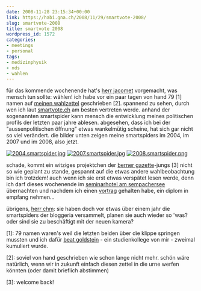 ```yaml
---
date: 2008-11-28 23:15:34+00:00
link: https://habi.gna.ch/2008/11/29/smartvote-2008/
slug: smartvote-2008
title: smartvote 2008
wordpress_id: 1572
categories:
- meetings
- personal
tags:
- medizinphysik
- nds
- wahlen
---
```


für das kommende wochenende hat's [herr jacomet](http://blog.jacomet.ch/?p=1501) vorgemacht, was mensch tun sollte: wählen! ich habe vor ein paar tagen von hand 79 [1] namen auf [meinen wahlzettel](https://habi.gna.ch/wp-content/uploads/2008/11/20081105-smartvote.pdf) geschrieben [2]. spannend zu sehen, durch wen ich laut [smartvote.ch](http://www.smartvote.ch/) am besten vertreten werde. anhand der sogenannten smartspider kann mensch die entwicklung meines politischen profils der letzten paar jahre ablesen. abgesehen, dass ich bei der "aussenpolitischen öffnung" etwas wankelmütig scheine, hat sich gar nicht so viel verändert. die bilder unten zeigen meine smartspiders im 2004, im 2007 und im 2008, also jetzt.[](https://habi.gna.ch/wp-content/uploads/2008/11/2004smartspider.jpg)




[![2004.smartspider.jpg](https://habi.gna.ch/wp-content/uploads/2008/11/2004smartspider1.jpg)](https://habi.gna.ch/wp-content/uploads/2008/11/2004smartspider.jpg) [![2007.smartspider.jpg](https://habi.gna.ch/wp-content/uploads/2008/11/2007smartspider1.jpg)](https://habi.gna.ch/wp-content/uploads/2008/11/2007smartspider.jpg) [![2008.smartspider.png](https://habi.gna.ch/wp-content/uploads/2008/11/2008smartspider.jpg)](https://habi.gna.ch/wp-content/uploads/2008/11/2008smartspider.png)  





schade, kommt ein witziges projektchen der [berner gazette](http://www.bernergazette.ch/)-jungs [3] nicht so wie geplant zu stande, gespannt auf die etwas andere wahlbeobachtung bin ich trotzdem! auch wenn ich sie erst etwas verspätet lesen werde, denn ich darf dieses wochenende im [seminarhotel am sempachersee](http://www.dasseminarhotel.ch/) übernachten und nachdem ich einen [vortrag](http://identi.ca/notice/1264238) gehalten habe, ein diplom in empfang nehmen...




übrigens, [herr chm](http://bloxxs.ch/?s=smartvote): sie haben doch vor etwas über einem jahr die smartspiders der bloggeria versammelt, planen sie auch wieder so 'was? oder sind sie zu beschäftigt mit der neuen kamera?




[1]: 79 namen waren's weil die letzten beiden über die klippe springen mussten und ich dafür [beat goldstein](http://www.facebook.com/group.php?gid=33949268121&ref=ts) - ein studienkollege von mir - zweimal kumuliert wurde.




[2]: soviel von hand geschrieben wie schon lange nicht mehr. schön wäre natürlich, wenn wir in zukunft einfach diesen zettel in die urne werfen könnten (oder damit brieflich abstimmen)




[3]: welcome back!



